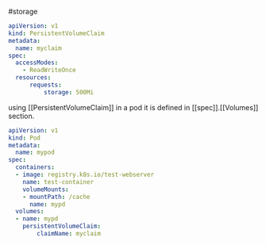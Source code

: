 #storage 
```yaml
apiVersion: v1
kind: PersistentVolumeClaim
metadata:
  name: myclaim
spec:
  accessModes:
    - ReadWriteOnce
  resources:
	  requests:
		  storage: 500Mi

```


using [[PersistentVolumeClaim]] in a pod 
it is defined in [[spec]].[[Volumes]] section.
```yaml
apiVersion: v1
kind: Pod
metadata:
  name: mypod
spec:
  containers:
  - image: registry.k8s.io/test-webserver
    name: test-container
    volumeMounts:
    - mountPath: /cache
      name: mypd
  volumes:
  - name: mypd
    persistentVolumeClaim:
	    claimName: myclaim
```

